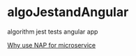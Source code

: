 # algoJestandAngular
algorithm jest tests angular app

<a href="https://docs.google.com/document/d/1_l4dt6cCcENa50MOF0opMrV1tZl-LjdPCf0HZGsz8Fo/edit?usp=share_link">Why use NAP for microservice</a>
